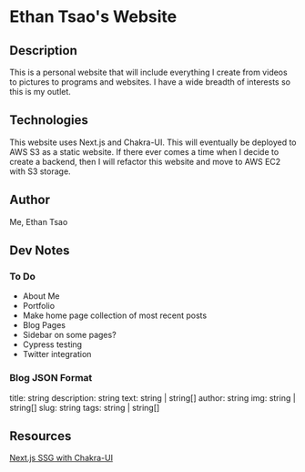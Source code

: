 # Ethan Tsao's Website

## Description

This is a personal website that will include everything I create from videos to pictures to programs and websites. I have a wide breadth of interests so this is my outlet.

## Technologies

This website uses Next.js and Chakra-UI. This will eventually be deployed to AWS S3 as a static website. If there ever comes a time when I decide to create a backend, then I will refactor this website and move to AWS EC2 with S3 storage.

## Author

Me, Ethan Tsao

## Dev Notes

### To Do

- About Me
- Portfolio
- Make home page collection of most recent posts
- Blog Pages
- Sidebar on some pages?
- Cypress testing
- Twitter integration

### Blog JSON Format

title: string
description: string
text: string | string[]
author: string
img: string | string[]
slug: string
tags: string | string[]

## Resources

[Next.js SSG with Chakra-UI](https://codesandbox.io/s/kgppy)
